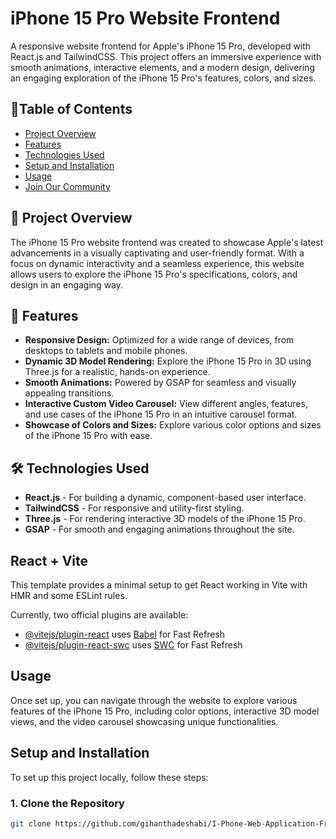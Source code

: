# iPhone 15 Pro Website Frontend

A responsive website frontend for Apple's iPhone 15 Pro, developed with React.js and TailwindCSS. This project offers an immersive experience with smooth animations, interactive elements, and a modern design, delivering an engaging exploration of the iPhone 15 Pro's features, colors, and sizes.

##  📑Table of Contents

- [Project Overview](#project-overview)
- [Features](#features)
- [Technologies Used](#technologies-used)
- [Setup and Installation](#setup-and-installation)
- [Usage](#usage)
- [Join Our Community](#join-our-community)

## 🌄 Project Overview

The iPhone 15 Pro website frontend was created to showcase Apple's latest advancements in a visually captivating and user-friendly format. With a focus on dynamic interactivity and a seamless experience, this website allows users to explore the iPhone 15 Pro's specifications, colors, and design in an engaging way.

## 🚀 Features

- **Responsive Design:** Optimized for a wide range of devices, from desktops to tablets and mobile phones.
- **Dynamic 3D Model Rendering:** Explore the iPhone 15 Pro in 3D using Three.js for a realistic, hands-on experience.
- **Smooth Animations:** Powered by GSAP for seamless and visually appealing transitions.
- **Interactive Custom Video Carousel:** View different angles, features, and use cases of the iPhone 15 Pro in an intuitive carousel format.
- **Showcase of Colors and Sizes:** Explore various color options and sizes of the iPhone 15 Pro with ease.

## 🛠 Technologies Used

- **React.js** - For building a dynamic, component-based user interface.
- **TailwindCSS** - For responsive and utility-first styling.
- **Three.js** - For rendering interactive 3D models of the iPhone 15 Pro.
- **GSAP** - For smooth and engaging animations throughout the site.
  
## React + Vite

This template provides a minimal setup to get React working in Vite with HMR and some ESLint rules.

Currently, two official plugins are available:

- [@vitejs/plugin-react](https://github.com/vitejs/vite-plugin-react/blob/main/packages/plugin-react/README.md) uses [Babel](https://babeljs.io/) for Fast Refresh
- [@vitejs/plugin-react-swc](https://github.com/vitejs/vite-plugin-react-swc) uses [SWC](https://swc.rs/) for Fast Refresh

## Usage
 Once set up, you can navigate through the website to explore various features of the iPhone 15 Pro, including color options, interactive 3D model views, and the video carousel showcasing unique functionalities.

## Setup and Installation

To set up this project locally, follow these steps:

### 1. Clone the Repository

```bash
git clone https://github.com/gihanthadeshabi/I-Phone-Web-Application-Frontend.git



